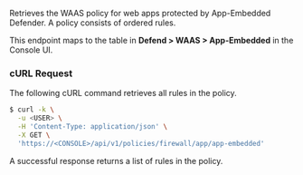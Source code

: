 Retrieves the WAAS policy for web apps protected by App-Embedded Defender.
A policy consists of ordered rules.

This endpoint maps to the table in **Defend > WAAS > App-Embedded** in the Console UI.

### cURL Request

The following cURL command retrieves all rules in the policy.

```bash
$ curl -k \
  -u <USER> \
  -H 'Content-Type: application/json' \
  -X GET \
  'https://<CONSOLE>/api/v1/policies/firewall/app/app-embedded'
```

A successful response returns a list of rules in the policy.
